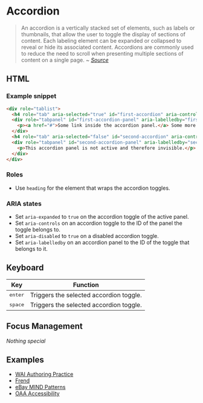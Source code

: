 # Accordion
> An accordion is a vertically stacked set of elements, such as labels or thumbnails, that allow the user to toggle the display of sections of content. Each labeling element can be expanded or collapsed to reveal or hide its associated content. Accordions are commonly used to reduce the need to scroll when presenting multiple sections of content on a single page.
~ *[Source](https://www.w3.org/TR/wai-aria-practices-1.1/#accordion)*

## HTML
### Example snippet
```html
<div role="tablist">
  <h4 role="tab" aria-selected="true" id="first-accordion" aria-controls="first-accordion-panel" tabindex="0">Active panel</h4>
  <div role="tabpanel" id="first-accordion-panel" aria-labelledby="first-accordion">
    <p><a href="#">Some link inside the accordion panel.</a> Some more text inside the accordion panel.</p>
  </div>
  <h4 role="tab" aria-selected="false" id="second-accordion" aria-controls="second-accordion-panel" tabindex="0">Another panel</h4>
  <div role="tabpanel" id="second-accordion-panel" aria-labelledby="second-accordion">
    <p>This accordion panel is not active and therefore invisible.</p>
  </div>
</div>
```

### Roles
 - Use `heading` for the element that wraps the accordion toggles.

### ARIA states
- Set `aria-expanded` to `true` on the accordion toggle of the active panel.
- Set `aria-controls` on an accordion toggle to the ID of the panel the toggle belongs to.
- Set `aria-disabled` to `true` on a disabled accordion toggle.
- Set `aria-labelledby` on an accordion panel to the ID of the toggle that belongs to it.

## Keyboard
| Key | Function |
|------------------|-----------------------------------------|
| <kbd>enter</kbd> | Triggers the selected accordion toggle. |
| <kbd>space</kbd> | Triggers the selected accordion toggle. |

## Focus Management
*Nothing special*

## Examples
- [WAI Authoring Practice](https://www.w3.org/TR/wai-aria-practices-1.1/examples/accordion/accordion.html)
- [Frend](https://frend.co/components/accordion/)
- [eBay MIND Patterns](http://ianmcburnie.github.io/mindpatterns/disclosure/accordion/index.html)
- [OAA Accessibility](http://www.oaa-accessibility.org/example/35/)
